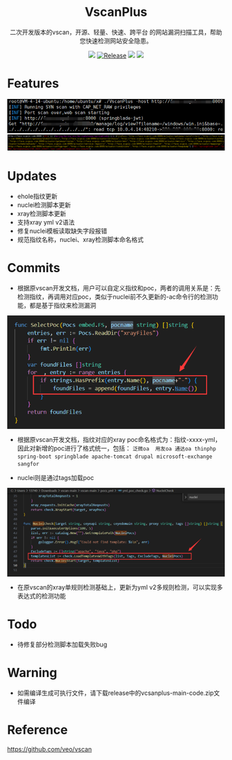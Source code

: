 <h1 align="center">
  <b>VscanPlus</b>
  <br>
</h1>
<p align="center">二次开发版本的vscan，开源、轻量、快速、跨平台 的网站漏洞扫描工具，帮助您快速检测网站安全隐患。</p>

<p align="center">
<a href="https://github.com/youki992/VscanPlus/issues"><img src="https://img.shields.io/badge/contributions-welcome-brightgreen.svg?style=flat"></a>
<a href="https://github.com/youki992/VscanPlus"><img alt="Release" src="https://img.shields.io/badge/LICENSE-BSD-important"></a>
<a href="https://github.com/youki992/VscanPlus/releases"><img src="https://img.shields.io/github/release/youki992/VscanPlus"></a>
<a href="https://github.com/youki992/VscanPlus/releases"><img src="https://img.shields.io/github/downloads/youki992/VscanPlus/total?color=blueviolet"></a>
</p>

# Features

![image](./static/p1.png)
![image](./static/p2.png)

# Updates

- ehole指纹更新
- nuclei检测脚本更新
- xray检测脚本更新
- 支持xray yml v2语法
- 修复nuclei模板读取缺失字段报错
- 规范指纹名称，nuclei、xray检测脚本命名格式

# Commits

- 根据原vscan开发文档，用户可以自定义指纹和poc，两者的调用关系是：先检测指纹，再调用对应poc，类似于nuclei前不久更新的-ac命令行的检测功能，都是基于指纹来检测漏洞

<div style="text-align: center;">
    <img src="static/fingerprint.png" alt="vscan" style="width: 850; display: block; margin: 0 auto;">
</div>

- 根据原vscan开发文档，指纹对应的xray poc命名格式为：指纹-xxxx-yml，因此对新增的poc进行了格式统一，包括：
``
泛微oa 
用友oa
通达oa
thinphp
spring-boot
springblade
apache-tomcat
drupal
microsoft-exchange
sangfor
``

- nuclei则是通过tags加载poc

<div style="text-align: center;">
    <img src="static/nuclei.png" alt="vscan" style="width: 850; display: block; margin: 0 auto;">
</div>

- 在原vscan的xray单规则检测基础上，更新为yml v2多规则检测，可以实现多表达式的检测功能

# Todo

- 待修复部分检测脚本加载失败bug

# Warning

- 如需编译生成可执行文件，请下载release中的vcsanplus-main-code.zip文件编译

# Reference

https://github.com/veo/vscan
